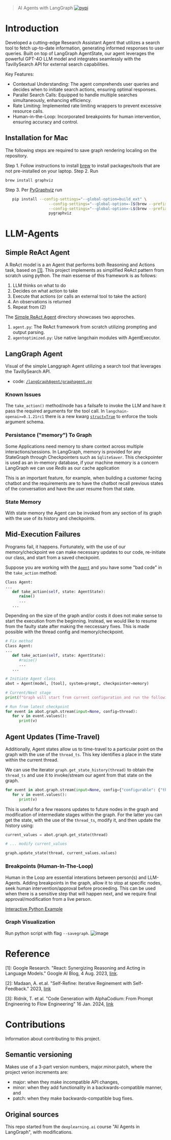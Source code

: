> AI Agents with LangGraph
> [![pypi](https://img.shields.io/badge/langgraph-0.0.53-orange)](https://pypi.org/project/aiagentgraph/)

# Introduction
Developed a cutting-edge Research Assistant Agent that utilizes a search tool to fetch up-to-date information, generating informed responses to user queries. Built on top of LangGraph AgentState, our agent leverages the powerful GPT-4O LLM model and integrates seamlessly with the TavillySearch API for external search capabilities.

Key Features:
- Contextual Understanding: The agent comprehends user queries and decides when to initiate search actions, ensuring optimal responses.
- Parallel Search Calls: Equipped to handle multiple searches simultaneously, enhancing efficiency.
- Rate Limiting: Implemented rate limiting wrappers to prevent excessive resource calls.
- Human-in-the-Loop: Incorporated breakpoints for human intervention, ensuring accuracy and control.

## Installation for Mac
The following steps are required to save graph rendering localing on the repository.

 Step 1. Follow instructions to install [brew](https://brew.sh) to install packages/tools that are not pre-installed on your laptop.
 Step 2. Run 
 ```brew 
 brew install graphviz
 ```
 Step 3. Per [PyGraphviz](https://pygraphviz.github.io/documentation/stable/install.html) run
 ```bash 
    pip install --config-settings="--global-option=build_ext" \
                    --config-settings="--global-option=-I$(brew --prefix graphviz)/include/" \
                    --config-settings="--global-option=-L$(brew --prefix graphviz)/lib/" \
                    pygraphviz
```

# LLM-Agents

## Simple ReAct Agent
A ReAct model is a an Agent that performs both Reasoning and Actions task, based on [[1]](#reference). This project implements as simplified ReAct pattern from scratch using python. The main essense of this framework is as follows:
1. LLM thinks on what to do
2. Decides on what action to take 
3. Execute that actions (or calls an external tool to take the action) 
4. An observations is returned 
5. Repeat from (2)

The [Simple ReAct Agent](./simpleReactAgent/) directory showcases two approches.
1. `agent.py`: The ReAct framework from scratch utilizing prompting and output parsing.
2. `agentoptimized.py`: Use native langchain modules with AgentExecutor. 

## LangGraph Agent

Visual of the simple Langgraph Agent utilizing a search tool that leverages the TavillySearch API. 
* code: [`/langGraphAgent/graphagent.py`](./langGraphAgent/graphagent.py)

### Known Issues
The `take_action()` method/node has a failsafe to invoke the LLM and have it pass the required arguments for the tool call. In `langchain-openai>=0.1.21rc1` there is a new kwarg [`struct=True`](https://python.langchain.com/v0.2/docs/integrations/chat/openai/#stricttrue) to enforce the tools argument schema.

### Persistance ("memory") To Graph
Some Applications need memory to share context across multiple interactions/sessions. In LangGraph, memory is provided for any StateGraph through Checkpointers such as `SqliteSaver`. This checkpointer is used as an in-memory database, if your machine memory is a concern LangGraph we can use *Redis* as our cache application

This is an important feature, for example, when building a customer facing chatbot and the requirements are to have the chatbot recall previous states of the conversation and have the user resume from that state.

### State Memory
With state memory the Agent can be invoked from any section of its graph with the use of its history and checkpoints.

## Mid-Execution Failures
Programs fail, it happens. Fortunately, with the use of our memory/checkpoint we can make necessary updates to our code, re-initiate our class, and start from a saved checkpoint. 

Suppose you are working with the [`Agent`](/langGraphAgent/graphagent.py) and you have some "bad code" in the `take_action` method:

```python
Class Agent:
...
   def take_action(self, state: AgentState):
      raise()
      ...
   ...
```

Depending on the size of the graph and/or costs it does not make sense to start the execution from the beginning. Instead, we would like to resume from the faulty state after making the neccessary fixes. This is made possible with the thread config and memory/checkpoint.

```python
# Fix method
Class Agent:
...
   def take_action(self, state: AgentState):
      #raise()
      ...
   ...

# Initiate Agent class
abot = Agent(model, [tool], system=prompt, checkpointer=memory)

# Current/Next stage
print(f"Graph will start from current configuration and run the following stage in the graph: {abot.graph.get_state(thread).next}")

# Run from latest checkpoint
for event in abot.graph.stream(input=None, config=thread):
   for v in event.values():
      print(v)
```
## Agent Updates (Time-Travel)
Additionally, Agent states allow us to time-travel to a particular point on the graph with the use of the `thread_ts`. This key identifies a place in the state within the current thread.

We can use the iterator `graph.get_state_history(thread)` to obtain the `thread_ts` and use it to invoke/stream our agent from that state on the graph.

```python
for event in abot.graph.stream(input=None, config={"configurable": {"thread_id": "1", "thread_ts": {value}}):
   for v in event.values():
      print(v)
```

This is useful for a few reasons updates to future nodes in the graph and modification of intermediate stages within the graph. For the latter you can get the state, with the use of the `thread_ts`, modify it, and then update the history using:

```python
current_values = abot.graph.get_state(thread)

# ... modify current_values

graph.update_state(thread, current_values.values)
```

### Breakpoints (Human-In-The-Loop)
Human in the Loop are essential interations between person(s) and LLM-Agents. Adding breakpoints in the graph, allow it to stop at specific nodes, seek human intervention/approval before proceeding. This can be used when there is a sensitive step that will happen next, and we require final approval/modification from a live person.

[Interactive Python Example](/langGraphAgent/humanloopagent.py)

### Graph Visualization
Run python script with flag `--savegraph`.
![image](langGraphAgent/visual/graphagent.png)

# Reference

[1]: Google Research. "React: Synergizing Reasoning and Acting in Language Models." Google AI Blog, 4 Aug. 2023, [link](https://research.google/blog/react-synergizing-reasoning-and-acting-in-language-models/).

[2]: Madaan, A. et.al. "Self-Refine: Iterative Reginement with Self-Feedback." 2023, [link](https://selfrefine.info)

[3]: Ridnik, T. et al. "Code Generation with AlphaCodium: From Prompt Engineering to Flow Engineering" 16 Jan. 2024, [link](https://arxiv.org/pdf/2401.08500)

# Contributions
Information about contributing to this project.

## Semantic versioning
Makes use of a 3-part version numbers, major.minor.patch, where the project verion increments are:

- major: when they make incompatible API changes,
- minor: when they add functionality in a backwards-compatible manner, and
- patch: when they make backwards-compatible bug fixes.

## Original sources
This repo started from the `deeplearning.ai` course "AI Agents in LangGraph", with modifications.
